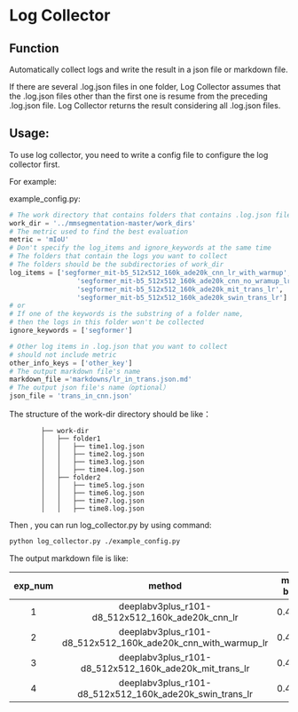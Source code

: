 # Log Collector

## Function

Automatically collect logs and write the result in a json file or markdown file.

If there are several .log.json files in one folder, Log Collector assumes that the .log.json files other than the first one is resume from the preceding .log.json file. Log Collector returns the result considering all .log.json files.

## Usage:

To use log collector, you need to write a config file to configure the log collector first.

For example:

example_config.py:

```python
# The work directory that contains folders that contains .log.json files
work_dir = '../mmsegmentation-master/work_dirs'
# The metric used to find the best evaluation
metric = 'mIoU'
# Don't specify the log_items and ignore_keywords at the same time
# The folders that contain the logs you want to collect
# The folders should be the subdirectories of work_dir
log_items = ['segformer_mit-b5_512x512_160k_ade20k_cnn_lr_with_warmup',
                 'segformer_mit-b5_512x512_160k_ade20k_cnn_no_wramup_lr',
                 'segformer_mit-b5_512x512_160k_ade20k_mit_trans_lr',
                 'segformer_mit-b5_512x512_160k_ade20k_swin_trans_lr']
# or
# If one of the keywords is the substring of a folder name,
# then the logs in this folder won't be collected
ignore_keywords = ['segformer']

# Other log items in .log.json that you want to collect
# should not include metric
other_info_keys = ['other_key']
# The output markdown file's name
markdown_file ='markdowns/lr_in_trans.json.md'
# The output json file's name（optional）
json_file = 'trans_in_cnn.json'
```

 The structure of the work-dir directory should be like：

```text
        ├── work-dir
        │   ├── folder1
        │   │   ├── time1.log.json
        │   │   ├── time2.log.json
        │   │   ├── time3.log.json
        │   │   ├── time4.log.json
        │   ├── folder2
        │   │   ├── time5.log.json
        │   │   ├── time6.log.json
        │   │   ├── time7.log.json
        │   │   ├── time8.log.json
```

Then , you can run log_collector.py by using command:

```bash
python log_collector.py ./example_config.py
```



The output markdown file is like:

| exp_num |                            method                            | mIoU best | best index | mIoU last | last index |
| :-----: | :----------------------------------------------------------: | :-------: | :--------: | :-------: | :--------: |
|    1    |       deeplabv3plus_r101-d8_512x512_160k_ade20k_cnn_lr       |  0.4537   |     10     |  0.4537   |     10     |
|    2    | deeplabv3plus_r101-d8_512x512_160k_ade20k_cnn_with_warmup_lr |  0.4602   |     10     |  0.4602   |     10     |
|    3    |    deeplabv3plus_r101-d8_512x512_160k_ade20k_mit_trans_lr    |  0.4543   |     13     |  0.4543   |     13     |
|    4    |   deeplabv3plus_r101-d8_512x512_160k_ade20k_swin_trans_lr    |  0.4454   |     12     |  0.4454   |     12     |
